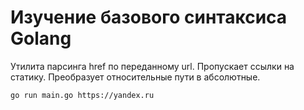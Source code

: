 # Изучение базового синтаксиса Golang

Утилита парсинга href по переданному url. Пропускает ссылки на статику. Преобразует относительные пути в абсолютные.

```
go run main.go https://yandex.ru
```
